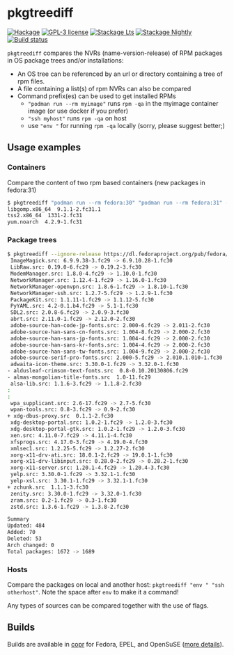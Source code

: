 # pkgtreediff

[![Hackage](https://img.shields.io/hackage/v/pkgtreediff.svg)](https://hackage.haskell.org/package/pkgtreediff)
[![GPL-3 license](https://img.shields.io/badge/license-GPL--3-blue.svg)](LICENSE)
[![Stackage Lts](http://stackage.org/package/pkgtreediff/badge/lts)](http://stackage.org/lts/package/pkgtreediff)
[![Stackage Nightly](http://stackage.org/package/pkgtreediff/badge/nightly)](http://stackage.org/nightly/package/pkgtreediff)
[![Build status](https://secure.travis-ci.org/juhp/pkgtreediff.svg)](https://travis-ci.org/juhp/pkgtreediff)

`pkgtreediff` compares the NVRs (name-version-release) of RPM packages in OS package trees and/or installations:

- An OS tree can be referenced by an url or directory containing a tree of rpm files.
- A file containing a list(s) of rpm NVRs can also be compared
- Command prefix(es) can be used to get installed RPMs
  - `"podman run --rm myimage"` runs `rpm -qa` in the myimage container image (or use docker if you prefer)
  - `"ssh myhost"` runs `rpm -qa` on host
  - use `"env "` for running `rpm -qa` locally (sorry, please suggest better;)

## Usage examples

### Containers

Compare the content of two rpm based containers (new packages in fedora:31)

```bash session
$ pkgtreediff "podman run --rm fedora:30" "podman run --rm fedora:31" -N
libgomp.x86_64  9.1.1-2.fc31.1
tss2.x86_64  1331-2.fc31
yum.noarch  4.2.9-1.fc31
```

### Package trees

```bash session
$ pkgtreediff --ignore-release https://dl.fedoraproject.org/pub/fedora/linux/releases/{29,30}/Workstation/source/tree/Packages/
 ImageMagick.src: 6.9.9.38-3.fc29 -> 6.9.10.28-1.fc30
 LibRaw.src: 0.19.0-6.fc29 -> 0.19.2-3.fc30
 ModemManager.src: 1.8.0-4.fc29 -> 1.10.0-1.fc30
 NetworkManager.src: 1.12.4-1.fc29 -> 1.16.0-1.fc30
 NetworkManager-openvpn.src: 1.8.6-1.fc29 -> 1.8.10-1.fc30
 NetworkManager-ssh.src: 1.2.7-5.fc29 -> 1.2.9-1.fc30
 PackageKit.src: 1.1.11-1.fc29 -> 1.1.12-5.fc30
 PyYAML.src: 4.2-0.1.b4.fc29 -> 5.1-1.fc30
 SDL2.src: 2.0.8-6.fc29 -> 2.0.9-3.fc30
 abrt.src: 2.11.0-1.fc29 -> 2.12.0-2.fc30
 adobe-source-han-code-jp-fonts.src: 2.000-6.fc29 -> 2.011-2.fc30
 adobe-source-han-sans-cn-fonts.src: 1.004-8.fc29 -> 2.000-2.fc30
 adobe-source-han-sans-jp-fonts.src: 1.004-4.fc29 -> 2.000-2.fc30
 adobe-source-han-sans-kr-fonts.src: 1.004-4.fc29 -> 2.000-2.fc30
 adobe-source-han-sans-tw-fonts.src: 1.004-9.fc29 -> 2.000-2.fc30
 adobe-source-serif-pro-fonts.src: 2.000-5.fc29 -> 2.010.1.010-1.fc30
 adwaita-icon-theme.src: 3.30.0-1.fc29 -> 3.32.0-1.fc30
- aldusleaf-crimson-text-fonts.src  0.8-0.10.20130806.fc29
- almas-mongolian-title-fonts.src  1.0-11.fc29
 alsa-lib.src: 1.1.6-3.fc29 -> 1.1.8-2.fc30
:
:
 wpa_supplicant.src: 2.6-17.fc29 -> 2.7-5.fc30
 wpan-tools.src: 0.8-3.fc29 -> 0.9-2.fc30
+ xdg-dbus-proxy.src  0.1.1-2.fc30
 xdg-desktop-portal.src: 1.0.2-1.fc29 -> 1.2.0-3.fc30
 xdg-desktop-portal-gtk.src: 1.0.2-1.fc29 -> 1.2.0-3.fc30
 xen.src: 4.11.0-7.fc29 -> 4.11.1-4.fc30
 xfsprogs.src: 4.17.0-3.fc29 -> 4.19.0-4.fc30
 xmlsec1.src: 1.2.25-5.fc29 -> 1.2.27-2.fc30
 xorg-x11-drv-ati.src: 18.0.1-2.fc29 -> 19.0.1-1.fc30
 xorg-x11-drv-libinput.src: 0.28.0-2.fc29 -> 0.28.2-1.fc30
 xorg-x11-server.src: 1.20.1-4.fc29 -> 1.20.4-3.fc30
 yelp.src: 3.30.0-1.fc29 -> 3.32.1-1.fc30
 yelp-xsl.src: 3.30.1-1.fc29 -> 3.32.1-1.fc30
+ zchunk.src  1.1.1-3.fc30
 zenity.src: 3.30.0-1.fc29 -> 3.32.0-1.fc30
 zram.src: 0.2-1.fc29 -> 0.3-1.fc30
 zstd.src: 1.3.6-1.fc29 -> 1.3.8-2.fc30

Summary
Updated: 484
Added: 70
Deleted: 53
Arch changed: 0
Total packages: 1672 -> 1689
```

### Hosts

Compare the packages on local and another host: `pkgtreediff "env " "ssh otherhost"`. Note the space after `env` to make it a command!

Any types of sources can be compared together with the use of flags.

## Builds

Builds are available in
[copr](https://copr.fedorainfracloud.org/coprs/petersen/pkgtreediff/)
for Fedora, EPEL, and OpenSuSE
([more details](https://copr.fedorainfracloud.org/coprs/petersen/pkgtreediff/monitor/detailed)).
